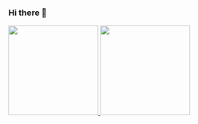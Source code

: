 ### Hi there 👋

<p align="left">
<a href="https://github.com/Enneva">
  <img height="180em" src="https://github-readme-stats.vercel.app/api?username=Enneva&theme=cobalt"/>
  <img height="180em" src="https://github-readme-stats.vercel.app/api/top-langs/?username=Enneva&theme=cobalt&layout=compact"/>
</a>
</p>

<!--[![Rama GitHub stats](https://github-readme-stats.vercel.app/api?username=Enneva&theme=cobalt)](https://github.com/Enneva/github-readme-stats)
[![Top Langs](https://github-readme-stats.vercel.app/api/top-langs/?username=Enneva&theme=cobalt&layout=compact)](https://github.com/Enneva/github-readme-stats) -->




